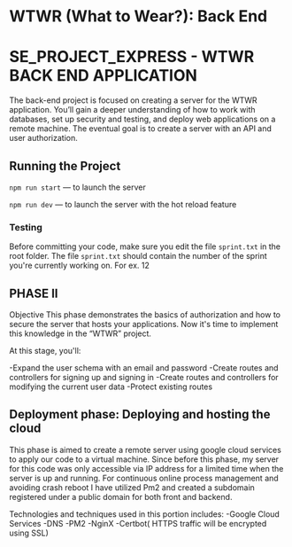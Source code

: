 # WTWR (What to Wear?): Back End
# SE_PROJECT_EXPRESS - WTWR BACK END APPLICATION

The back-end project is focused on creating a server for the WTWR application. You’ll gain a deeper understanding of how to work with databases, set up security and testing, and deploy web applications on a remote machine. The eventual goal is to create a server with an API and user authorization.

## Running the Project

`npm run start` — to launch the server

`npm run dev` — to launch the server with the hot reload feature

### Testing

Before committing your code, make sure you edit the file `sprint.txt` in the root folder. The file `sprint.txt` should contain the number of the sprint you're currently working on. For ex. 12

## PHASE II

Objective
This phase demonstrates the basics of authorization and how to secure the server that hosts your applications. Now it's time to implement this knowledge in the “WTWR” project.

At this stage, you'll:

-Expand the user schema with an email and password
-Create routes and controllers for signing up and signing in
-Create routes and controllers for modifying the current user data
-Protect existing routes

## Deployment phase: Deploying and hosting the cloud

This phase is aimed to create a remote server using google cloud services to apply our code to a virtual machine. Since before this phase, my server for this code was only accessible via IP address for a limited time when the server is up and running. For continuous online process management and avoiding crash reboot I have utilized Pm2 and created a subdomain registered under a public domain for both front and backend.

Technologies and techniques used in this portion includes:
-Google Cloud Services
-DNS
-PM2
-NginX
-Certbot( HTTPS traffic will be encrypted using SSL)
